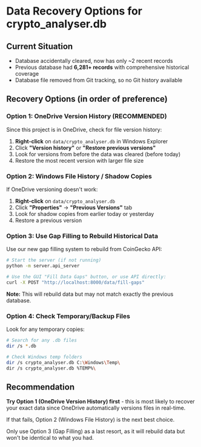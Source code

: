 # Data Recovery Options for crypto_analyser.db

## Current Situation
- Database accidentally cleared, now has only ~2 recent records
- Previous database had **6,281+ records** with comprehensive historical coverage
- Database file removed from Git tracking, so no Git history available

## Recovery Options (in order of preference)

### Option 1: OneDrive Version History (RECOMMENDED)
Since this project is in OneDrive, check for file version history:

1. **Right-click** on `data/crypto_analyser.db` in Windows Explorer
2. Click **"Version history"** or **"Restore previous versions"**
3. Look for versions from before the data was cleared (before today)
4. Restore the most recent version with larger file size

### Option 2: Windows File History / Shadow Copies
If OneDrive versioning doesn't work:

1. **Right-click** on `data/crypto_analyser.db` 
2. Click **"Properties"** → **"Previous Versions"** tab
3. Look for shadow copies from earlier today or yesterday
4. Restore a previous version

### Option 3: Use Gap Filling to Rebuild Historical Data
Use our new gap filling system to rebuild from CoinGecko API:

```bash
# Start the server (if not running)
python -m server.api_server

# Use the GUI "Fill Data Gaps" button, or use API directly:
curl -X POST "http://localhost:8000/data/fill-gaps"
```

**Note:** This will rebuild data but may not match exactly the previous database.

### Option 4: Check Temporary/Backup Files
Look for any temporary copies:

```bash
# Search for any .db files
dir /s *.db

# Check Windows temp folders
dir /s crypto_analyser.db C:\Windows\Temp\
dir /s crypto_analyser.db %TEMP%\
```

## Recommendation
**Try Option 1 (OneDrive Version History) first** - this is most likely to recover your exact data since OneDrive automatically versions files in real-time.

If that fails, Option 2 (Windows File History) is the next best choice.

Only use Option 3 (Gap Filling) as a last resort, as it will rebuild data but won't be identical to what you had.